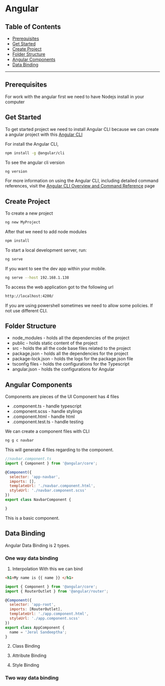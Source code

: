 # Angular

## Table of Contents

- [Prerequisites](#prerequisites)
- [Get Started](#get-started)
- [Create Project](#create-project)
- [Folder Structure](#folder-structure)
- [Angular Components](#angular-components)
- [Data Binding](#data-binding)

---

## Prerequisites

For work with the angular first we need to have Nodejs install in your computer

## Get Started

To get started project we need to install Angular CLI because we can create a angular project with this
[Angular CLI](https://github.com/angular/angular-cli)

For install the Angular CLI,

```bash
npm install -g @angular/cli
```

To see the angular cli version

```bash
ng version
```

For more information on using the Angular CLI, including detailed command references, visit the [Angular CLI Overview and Command Reference](https://angular.dev/tools/cli) page

## Create Project

To create a new project

```bash
ng new MyProject
```

After that we need to add node modules

```bash
npm install
```

To start a local development server, run:
```bash
ng serve
```

If you want to see the dev app within your mobile.
```bash
ng serve --host 192.168.1.138
```

To access the web application got to the following url
```bash
http://localhost:4200/
```

If you are using powershell sometimes we need to allow some policies. If not use different CLI.

## Folder Structure

- node_modules - holds all the dependencies of the project
- public - holds static content of the project
- src - holds the all the code base files related to the project
- package.json - holds all the dependencies for the project
- package-lock.json - holds the logs for the package.json file
- tsconfig files - holds the configurations for the Typescript
- angular.json - holds the configurations for Angular

## Angular Components

Components are pieces of the UI
Component has 4 files
- .component.ts - handle typescript
- .component.scss - handle stylings
- .component.html - handle html
- .component.test.ts - handle testing

We can create a component files with CLI
```bash
ng g c navbar
```

This will generate 4 files regarding to the component.

```js
//navbar.component.ts
import { Component } from '@angular/core';

@Component({
  selector: 'app-navbar',
  imports: [],
  templateUrl: './navbar.component.html',
  styleUrl: './navbar.component.scss'
})
export class NavbarComponent {

}
```

This is a basic component.

## Data Binding

Angular Data Binding is 2 types.

### One way data binding 

1. Interpolation
With this we can bind 
```html
<h1>My name is {{ name }} </h1>
```
```js
import { Component } from '@angular/core';
import { RouterOutlet } from '@angular/router';

@Component({
  selector: 'app-root',
  imports: [RouterOutlet],
  templateUrl: './app.component.html',
  styleUrl: './app.component.scss'
})
export class AppComponent {
  name = 'Jeral Sandeeptha';
}
```

2. Class Binding

3. Attribute Binding

4. Style Binding

### Two way data binding

